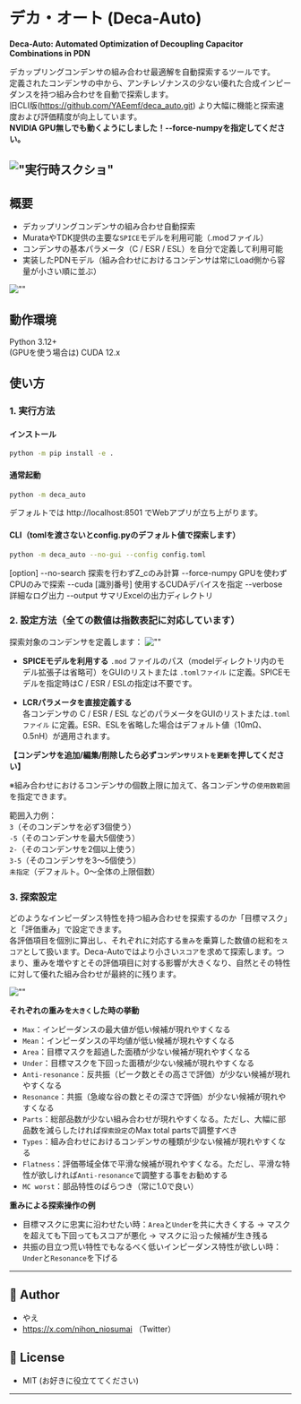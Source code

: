 # デカ・オート (Deca-Auto)

**Deca-Auto: Automated Optimization of Decoupling Capacitor Combinations in PDN**

デカップリングコンデンサの組み合わせ最適解を自動探索するツールです。  
定義されたコンデンサの中から、アンチレゾナンスの少ない優れた合成インピーダンスを持つ組み合わせを自動で探索します。  
旧CLI版(https://github.com/YAEemf/deca_auto.git) より大幅に機能と探索速度および評価精度が向上しています。  
**NVIDIA GPU無しでも動くようにしました！--force-numpyを指定してください。**

!["実行時スクショ"](Screenshot_main.png)
---

## 概要
- デカップリングコンデンサの組み合わせ自動探索
- MurataやTDK提供の主要な`SPICE`モデルを利用可能（.modファイル）
- コンデンサの基本パラメータ（C / ESR / ESL）を自分で定義して利用可能
- 実装したPDNモデル（組み合わせにおけるコンデンサは常にLoad側から容量が小さい順に並ぶ）

![""](PDN.jpg)

## 動作環境
Python 3.12+  
(GPUを使う場合は) CUDA 12.x

## 使い方
### 1. 実行方法
#### インストール
```bash
python -m pip install -e .
```
#### 通常起動
```bash
python -m deca_auto
```
デフォルトでは http://localhost:8501 でWebアプリが立ち上がります。

#### CLI（tomlを渡さないとconfig.pyのデフォルト値で探索します）
```bash
python -m deca_auto --no-gui --config config.toml
```
[option]
--no-search       探索を行わずZ_cのみ計算
--force-numpy     GPUを使わずCPUのみで探索
--cuda [識別番号]   使用するCUDAデバイスを指定
--verbose         詳細なログ出力
--output          サマリExcelの出力ディレクトリ

### 2. 設定方法（全ての数値は指数表記に対応しています）
探索対象のコンデンサを定義します：
![""](Cap_list.png)

- **SPICEモデルを利用する** 
  `.mod` ファイルのパス（modelディレクトリ内のモデル拡張子は省略可）をGUIのリストまたは `.tomlファイル` に定義。SPICEモデルを指定時はC / ESR / ESLの指定は不要です。
  
- **LCRパラメータを直接定義する**  
  各コンデンサの C / ESR / ESL などのパラメータをGUIのリストまたは`.tomlファイル` に定義。ESR、ESLを省略した場合はデフォルト値（10mΩ、0.5nH）が適用されます。

**【コンデンサを追加/編集/削除したら必ず`コンデンサリストを更新`を押してください】**

※組み合わせにおけるコンデンサの個数上限に加えて、各コンデンサの`使用数範囲`を指定できます。

範囲入力例：  
`3`（そのコンデンサを必ず3個使う）  
`-5`（そのコンデンサを最大5個使う）  
`2-`（そのコンデンサを2個以上使う）  
`3-5`（そのコンデンサを3～5個使う）  
`未指定`（デフォルト。0～全体の上限個数）

### 3. 探索設定
どのようなインピーダンス特性を持つ組み合わせを探索するのか「目標マスク」と「評価重み」で設定できます。  
各評価項目を個別に算出し、それぞれに対応する`重み`を乗算した数値の総和を`スコア`として扱います。Deca-Autoではより小さい`スコア`を求めて探索します。つまり、重みを増やすとその評価項目に対する影響が大きくなり、自然とその特性に対して優れた組み合わせが最終的に残ります。

![""](Weights.png)  

**それぞれの重みを`大きく`した時の挙動**  
- `Max`：インピーダンスの最大値が低い候補が現れやすくなる
- `Mean`：インピーダンスの平均値が低い候補が現れやすくなる
- `Area`：目標マスクを超過した面積が少ない候補が現れやすくなる
- `Under`：目標マスクを下回った面積が少ない候補が現れやすくなる
- `Anti-resonance`：反共振（ピーク数とその高さで評価）が少ない候補が現れやすくなる
- `Resonance`：共振（急峻な谷の数とその深さで評価）が少ない候補が現れやすくなる
- `Parts`：総部品数が少ない組み合わせが現れやすくなる。ただし、大幅に部品数を減らしたければ`探索設定`のMax total partsで調整すべき
- `Types`：組み合わせにおけるコンデンサの種類が少ない候補が現れやすくなる
- `Flatness`：評価帯域全体で平滑な候補が現れやすくなる。ただし、平滑な特性が欲しければ`Anti-resonance`で調整する事をお勧めする
- `MC worst`：部品特性のばらつき（常に1.0で良い）　　

**重みによる探索操作の例**  
- 目標マスクに忠実に沿わせたい時：`Area`と`Under`を共に大きくする → マスクを超えても下回ってもスコアが悪化 → マスクに沿った候補が生き残る  
- 共振の目立つ荒い特性でもなるべく低いインピーダンス特性が欲しい時：`Under`と`Resonance`を下げる

---

## 👤 Author
- やえ
- https://x.com/nihon_niosumai （Twitter）

## 📄 License
- MIT (お好きに役立ててください)
---
